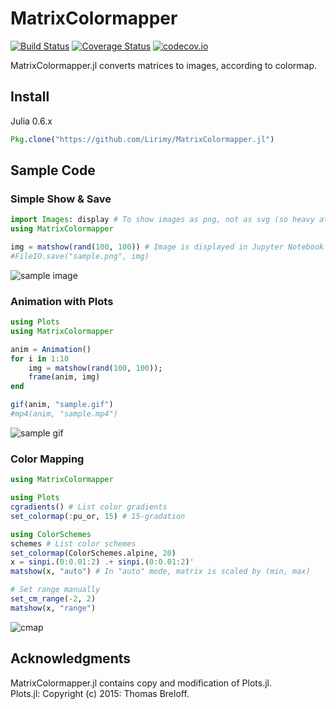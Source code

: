 # MatrixColormapper

[![Build Status](https://travis-ci.org/Lirimy/MatrixColormapper.jl.svg?branch=master)](https://travis-ci.org/Lirimy/MatrixColormapper.jl) [![Coverage Status](https://coveralls.io/repos/Lirimy/MatrixColormapper.jl/badge.svg?branch=master&service=github)](https://coveralls.io/github/Lirimy/MatrixColormapper.jl?branch=master) [![codecov.io](http://codecov.io/github/Lirimy/MatrixColormapper.jl/coverage.svg?branch=master)](http://codecov.io/github/Lirimy/MatrixColormapper.jl?branch=master)

MatrixColormapper.jl converts matrices to images, according to colormap.

## Install

Julia 0.6.x

```julia
Pkg.clone("https://github.com/Lirimy/MatrixColormapper.jl")
```

## Sample Code

### Simple Show & Save

```julia
import Images: display # To show images as png, not as svg (so heavy at browser)
using MatrixColormapper

img = matshow(rand(100, 100)) # Image is displayed in Jupyter Notebook
#FileIO.save("sample.png", img)
```

![sample image](https://user-images.githubusercontent.com/31124605/41716042-2e327774-7590-11e8-9b3b-648877bcbf53.png)

### Animation with Plots

```julia
using Plots
using MatrixColormapper

anim = Animation()
for i in 1:10
    img = matshow(rand(100, 100));
    frame(anim, img)
end

gif(anim, "sample.gif")
#mp4(anim, "sample.mp4")
```

![sample gif](https://user-images.githubusercontent.com/31124605/41716360-27355378-7591-11e8-986e-4f964284846c.gif)

### Color Mapping

```julia
using MatrixColormapper

using Plots
cgradients() # List color gradients
set_colormap(:pu_or, 15) # 15-gradation

using ColorSchemes
schemes # List color schemes
set_colormap(ColorSchemes.alpine, 20)
x = sinpi.(0:0.01:2) .+ sinpi.(0:0.01:2)'
matshow(x, "auto") # In "auto" mode, matrix is scaled by (min, max)

# Set range manually
set_cm_range(-2, 2)
matshow(x, "range")
```

![cmap](https://user-images.githubusercontent.com/31124605/41717392-98f753a0-7594-11e8-94c3-f6590513cd60.png)


## Acknowledgments

MatrixColormapper.jl contains copy and modification of Plots.jl.  
Plots.jl: Copyright (c) 2015: Thomas Breloff.
